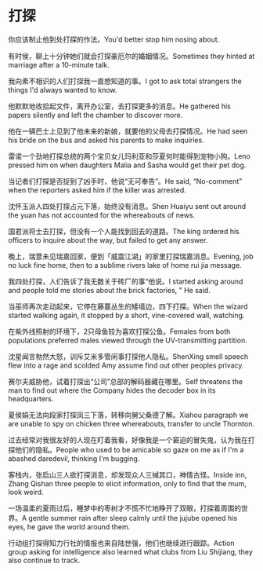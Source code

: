 # 打探

<p><span class="chinese">你应该制止他到处打探的作法。</span><span class="english">You'd better stop him nosing about.</span></p>

<p><span class="chinese">有时侯，聊上十分钟她们就会打探豪厄尔的婚姻情况。</span><span class="english">Sometimes they hinted at marriage after a 10-minute talk.</span></p>

<p><span class="chinese">我向素不相识的人们打探我一直想知道的事。</span><span class="english">I got to ask total strangers the things I'd always wanted to know.</span></p>

<p><span class="chinese">他默默地收拾起文件，离开办公室，去打探更多的消息。</span><span class="english">He gathered his papers silently and left the chamber to discover more.</span></p>

<p><span class="chinese">他在一辆巴士上见到了他未来的新娘，就要他的父母去打探情况。</span><span class="english">He had seen his bride on the bus and asked his parents to make inquiries.</span></p>

<p><span class="chinese">雷诺一个劲地打探总统的两个宝贝女儿玛利亚和莎夏何时能得到宠物小狗。</span><span class="english">Leno pressed him on when daughters Malia and Sasha would get their pet dog.</span></p>

<p><span class="chinese">当记者们打探是否捉到了凶手时，他说“无可奉告”。</span><span class="english">He said, “No-comment” when the reporters asked him if the killer was arrested.</span></p>

<p><span class="chinese">沈怀玉派人四处打探占元下落，始终没有消息。</span><span class="english">Shen Huaiyu sent out around the yuan has not accounted for the whereabouts of news.</span></p>

<p><span class="chinese">国君派将士去打探，但没有一个人能找到回去的道路。</span><span class="english">The king ordered his officers to inquire about the way, but failed to get any answer.</span></p>

<p><span class="chinese">晚上，瑞薏未见瑞嘉回家，便到「威震江湖」的家里打探瑞嘉消息。</span><span class="english">Evening, job no luck fine home, then to a sublime rivers lake of home rui jia message.</span></p>

<p><span class="chinese">我四处打探，人们告诉了我无数关于砖厂的事“他说。</span><span class="english">I started asking around and people told me stories about the brick factories, " He said.</span></p>

<p><span class="chinese">当巫师再次走动起来，它停在藤蔓丛生的矮墙边，四下打探。</span><span class="english">When the wizard started walking again, it stopped by a short, vine-covered wall, watching.</span></p>

<p><span class="chinese">在紫外线照射的环境下，2只母鱼较为喜欢打探公鱼。</span><span class="english">Females from both populations preferred males viewed through the UV-transmitting partition.</span></p>

<p><span class="chinese">沈星闻言勃然大怒，训斥艾米多管闲事打探他人隐私。</span><span class="english">ShenXing smell speech flew into a rage and scolded Amy assume find out other peoples privacy.</span></p>

<p><span class="chinese">赛尔夫威胁他，试着打探出“公司”总部的解码器藏在哪里。</span><span class="english">Self threatens the man to find out where the Company hides the decoder box in its headquarters.</span></p>

<p><span class="chinese">夏侯娟无法向段家打探凤三下落，转移向舅父桑德了解。</span><span class="english">Xiahou paragraph we are unable to spy on chicken three whereabouts, transfer to uncle Thornton.</span></p>

<p><span class="chinese">过去经常对我很友好的人现在盯着我看，好像我是一个窘迫的冒失鬼，认为我在打探他们的隐私。</span><span class="english">People who used to be amicable so gaze on me as if I'm a abashed daredevil, thinking I'm bugging.</span></p>

<p><span class="chinese">客栈内，张启山三人欲打探消息，却发现众人三缄其口，神情古怪。</span><span class="english">Inside inn, Zhang Qishan three people to elicit information, only to find that the mum, look weird.</span></p>

<p><span class="chinese">一场温柔的夏雨过后，睡梦中的枣树才不慌不忙地睁开了双眼，打探着周围的世界。</span><span class="english">A gentle summer rain after sleep calmly until the jujube opened his eyes, he gave the world around them.</span></p>

<p><span class="chinese">行动组打探得知力行社的情报也来自陆世强，他们也继续进行跟踪。</span><span class="english">Action group asking for intelligence also learned what clubs from Liu Shijiang, they also continue to track.</span></p>

